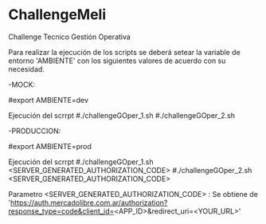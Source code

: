 # ChallengeMeli
Challenge Tecnico Gestión Operativa

Para realizar la ejecución de los scripts se deberá setear la variable de entorno 'AMBIENTE' con los siguientes valores de acuerdo con su necesidad.

-MOCK: 

#export AMBIENTE=dev

Ejecución del scrrpt
#./challengeGOper_1.sh
#./challengeGOper_2.sh

-PRODUCCION: 

#export AMBIENTE=prod

Ejecución del scrrpt
#./challengeGOper_1.sh 	<SERVER_GENERATED_AUTHORIZATION_CODE>
#./challengeGOper_2.sh 	<SERVER_GENERATED_AUTHORIZATION_CODE>

Parametro <SERVER_GENERATED_AUTHORIZATION_CODE> : Se obtiene de 'https://auth.mercadolibre.com.ar/authorization?response_type=code&client_id=<APP_ID>&redirect_uri=<YOUR_URL>'
